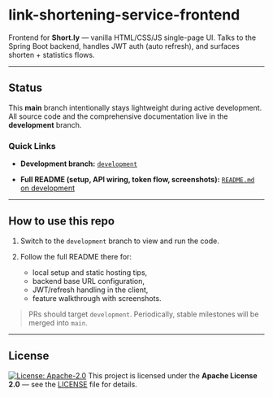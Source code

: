 # link-shortening-service-frontend

Frontend for **Short.ly** — vanilla HTML/CSS/JS single-page UI. Talks to the Spring Boot backend, handles JWT auth (auto refresh), and surfaces shorten + statistics flows.

---

## Status

This **main** branch intentionally stays lightweight during active development.
All source code and the comprehensive documentation live in the **development** branch.

### Quick Links

* **Development branch:**
  [`development`](https://github.com/ahmadyardimli/link-shortening-service-frontend/tree/development)

* **Full README (setup, API wiring, token flow, screenshots):**
  [`README.md` on development](https://github.com/ahmadyardimli/link-shortening-service-frontend/blob/development/README.md)

---

## How to use this repo

1. Switch to the `development` branch to view and run the code.
2. Follow the full README there for:

   * local setup and static hosting tips,
   * backend base URL configuration,
   * JWT/refresh handling in the client,
   * feature walkthrough with screenshots.

> PRs should target `development`. Periodically, stable milestones will be merged into `main`.

---

## License

[![License: Apache-2.0](https://img.shields.io/badge/License-Apache_2.0-blue.svg)](LICENSE)
This project is licensed under the **Apache License 2.0** — see the [LICENSE](LICENSE) file for details.
